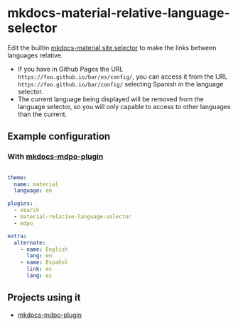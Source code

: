 # mkdocs-material-relative-language-selector

Edit the builtin [mkdocs-material site selector][mkdocs-material-ss-link] to
make the links between languages relative.

- If you have in Github Pages the URL `https://foo.github.io/bar/es/config/`,
 you can access it from the URL `https://foo.github.io/bar/config/` selecting
 Spanish in the language selector.
- The current language being displayed will be removed from the language
 selector, so you will only capable to access to other languages than the
 current.

## Example configuration

### With [mkdocs-mdpo-plugin][mkdocs-mdpo-plugin-link]

```yaml

theme:
  name: material
  language: en

plugins:
  - search
  - material-relative-language-selector
  - mdpo

extra:
  alternate:
    - name: English
      lang: en
    - name: Español
      link: es
      lang: es

```

## Projects using it

- [mkdocs-mdpo-plugin][mkdocs-mdpo-plugin-link]


[mkdocs-material-ss-link]: https://squidfunk.github.io/mkdocs-material/setup/changing-the-language/#site-language-selector
[mkdocs-mdpo-plugin-link]: https://mondeja.github.io/mkdocs-mdpo-plugin/
